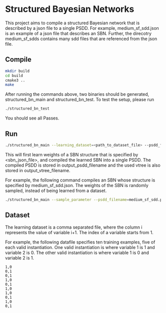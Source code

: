 # Structured Bayesian Networks 

This project aims to compile a structured Bayesian network that is described by a json file to a single PSDD. For example, medium\_sf\_sdd.json is an example of a json file that describes an SBN. Further, the direcotry medium\_sf\_sdds  contains many sdd files that are referenced from the json file. 

## Compile

```bash
mkdir build
cd build
cmake3 ..
make
```
After running the commands above, two binaries should be generated, structured\_bn\_main and structured\_bn\_test. To test the setup, please run 

```bash
./structured_bn_test
```

You should see all Passes.


## Run 

```bash
./structured_bn_main --learning_dataset=<path_to_dataset_file> --psdd_filename <output_psdd_filename> --vtree_filename <output_vtree_filename> <sbn_json_file> 
```

This will first learn weights of a SBN structure that is specified by <sbn\_json\_file>, and compiled the learned SBN into a single PSDD. The compiled PSDD is stored in output\_psdd\_filename and the used vtree is also stored in output\_vtree\_filename.

For example, the following command compiles an SBN whose structure is specified by medium\_sf\_sdd.json. The weights of the SBN is randomly sampled, instead of being learned from a dataset.

```bash
./structured_bn_main --sample_parameter --psdd_filename=medium_sf_sdd.psdd --vtree_filename=medium_sf_sdd.vtree  medium_sf_sdd.json
```

## Dataset
The learning dataset is a comma separated file, where the column i represents the value of variable i+1. The index of a variable starts from 1.

For example, the following datafile specifies ten training examples, five of each valid instantiation. One valid instantiation is where variable 1 is 1 and variable 2 is 0. The other valid instantiation is where variable 1 is 0 and variable 2 is 1.

```
1,0
0,1
0,1
1,0
0,1
1,0
1,0
0,1
1,0
0,1
```

